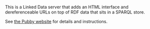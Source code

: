 This is a Linked Data server that adds an HTML interface and
dereferenceable URLs on top of RDF data that sits in a SPARQL
store.

See [the Pubby website](https://web.archive.org/web/20211020220659/http://wifo5-03.informatik.uni-mannheim.de/pubby/)
for details and instructions.
